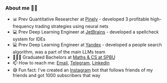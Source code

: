 ### About me 👋🏻

- 📊 Prev Quantitative Researcher at [Pinely](https://pinely.com/) - developed 3 profitable high-frequency trading strategies using neural nets
- 💻 Prev Deep Learning Engineer at [JetBrains](https://jetbrains.com/) - developed a spellcheck system for IDEs
- 💻 Prev Deep Learning Engineer at [Yandex](https://yandex.com/) - developed a people search algorithm, was a part of the main LLMs team
- 👨🏼‍🎓 Graduated Bachelors at [Maths & CS at SPBU](https://math-cs.spbu.ru/en/)
- 📫 How to reach me: [Email](oleg@evolva.ai), [Telegram](https://telegram.me/melnikoff_oleg), [Linkedin](https://www.linkedin.com/in/melnikoff-oleg/)
- 😅 Fun fact: I've created an [Instagram](https://instagram.com/melnikoff_oleg) bot that follows friends of my friends and got 1000 subscribers that way
